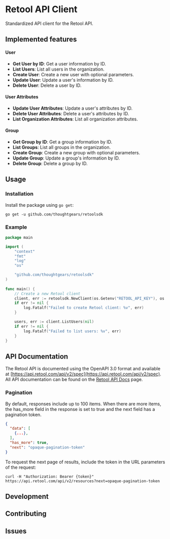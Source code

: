 # Retool API Client

Standardized API client for the Retool API.

## Implemented features

#### User

- **Get User by ID**: Get a user information by ID.
- **List Users**: List all users in the organization.
- **Create User**: Create a new user with optional parameters.
- **Update User**: Update a user's information by ID.
- **Delete User**: Delete a user by ID.

#### User Attributes

- **Update User Attributes**: Update a user's attributes by ID.
- **Delete User Attributes**: Delete a user's attributes by ID.
- **List Organization Attributes**: List all organization attributes.

#### Group

- **Get Group by ID**: Get a group information by ID.
- **List Groups**: List all groups in the organization.
- **Create Group**: Create a new group with optional parameters.
- **Update Group**: Update a group's information by ID.
- **Delete Group**: Delete a group by ID.

## Usage

### Installation

Install the package using `go get`:

```shell
go get -u github.com/thoughtgears/retoolsdk
```

### Example

```go
package main

import (
    "context"
    "fmt"
    "log"
    "os"

    "github.com/thoughtgears/retoolsdk"
)
	
func main() {
    // Create a new Retool client
    client, err := retoolsdk.NewClient(os.Getenv("RETOOL_API_KEY"), os.Getenv("RETOOL_ENDPOINT"))
    if err != nil {
        log.Fatalf("Failed to create Retool client: %v", err)
    }

    users, err := client.ListUsers(nil)
    if err != nil {
        log.Fatalf("Failed to list users: %v", err)
    }
}
````

## API Documentation
The Retool API is documented using the OpenAPI 3.0 format and available at 
[https://api.retool.com/api/v2/spec](https://api.retool.com/api/v2/spec). All API documentation can be found on the 
[Retool API Docs](https://docs.retool.com/reference/api/v2/) page.

### Pagination

By default, responses include up to 100 items. When there are more items, the has_more field in the response is set to 
true and the next field has a pagination token.

```json
{
  "data": [
    {...},
  ],
  "has_more": true,
  "next": "opaque-pagination-token"
}
```

To request the next page of results, include the token in the URL parameters of the request:

```shell
curl -H "Authorization: Bearer {token}" https://api.retool.com/api/v2/resources?next=opaque-pagination-token
```

## Development

## Contributing

## Issues

